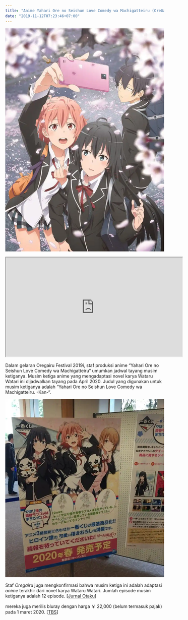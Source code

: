 ```yaml
---
title: "Anime Yahari Ore no Seishun Love Comedy wa Machigatteiru (OreGairu) Season 3 Tayang Pada Musim Semi 2020"
date: "2019-11-12T07:23:46+07:00"
---
```


![](./oregairu-season-3.webp)

<iframe allowfullscreen="" height="315" src="https://www.youtube.com/embed/UsJUP98qr1M" width="560"></iframe>

Dalam gelaran Oregairu Festival 2019i, staf produksi anime “Yahari Ore no Seishun Love Comedy wa Machigatteiru“ umumkan jadwal tayang musim ketiganya. Musim ketiga anime yang mengadaptasi novel karya Wataru Watari ini dijadwalkan tayang pada April 2020. Judul yang digunakan untuk musim ketiganya adalah “Yahari Ore no Seishun Love Comedy wa Machigatteiru. -Kan-“.

![](./oregairu-season-3-poster.webp)

Staf _Oregairu_ juga mengkonfirmasi bahwa musim ketiga ini adalah adaptasi _anime_ terakhir dari novel karya Wataru Watari. Jumlah episode musim ketiganya adalah 12 episode. \[[Jurnal Otaku](http://jurnalotaku.com/2019/11/10/staf-oregairu-fes-2019-umumkan-oregairu-kan-tayang-musim-semi-2020/?utm_source=SEKAI.ID&utm_medium=SEKAI.ID_Source_Link&utm_campaign=SEKAI.ID_Source_Link)\]

mereka juga merilis bluray dengan harga ￥ 22,000 (belum termasuk pajak) pada 1 maret 2020. \[[TBS](https://www.tbs.co.jp/anime/oregairu?utm_source=SEKAI.ID&utm_medium=SEKAI.ID_Source_Link&utm_campaign=SEKAI.ID_Source_Link)\]
